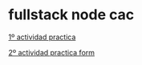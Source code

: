 # fullstack node cac

[1º actividad practica](./c01-html/actividad_practica/index.html)

[2º actividad practica form](./c04-html/index.html)

